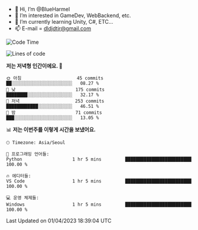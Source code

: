 - 👋 Hi, I’m @BlueHarmel
- 👀 I’m interested in GameDev, WebBackend, etc.
- 🌱 I’m currently learning Unity, C#, ETC...
- 📫 E-mail = dldjdtjr@gmail.com
  <!--START_SECTION:waka-->
![Code Time](http://img.shields.io/badge/Code%20Time-194%20hrs%2020%20mins-blue)

![Lines of code](https://img.shields.io/badge/%EC%A0%80%EB%8A%94%20%EC%97%AC%ED%83%9C%EA%B9%8C%EC%A7%80%20-38.2%20million%20%EC%A4%84%EC%9D%98%20%EC%BD%94%EB%93%9C%EB%A5%BC%20%EC%9E%91%EC%84%B1%ED%96%88%EC%96%B4%EC%9A%94.-blue)

**저는 저녁형 인간이에요. 🦉** 

```text
🌞 아침                     45 commits          ██░░░░░░░░░░░░░░░░░░░░░░░   08.27 % 
🌆 낮　                     175 commits         ████████░░░░░░░░░░░░░░░░░   32.17 % 
🌃 저녁                     253 commits         ████████████░░░░░░░░░░░░░   46.51 % 
🌙 밤　                     71 commits          ███░░░░░░░░░░░░░░░░░░░░░░   13.05 % 
```


📊 **저는 이번주를 이렇게 시간을 보냈어요.** 

```text
🕑︎ Timezone: Asia/Seoul

💬 프로그래밍 언어들: 
Python                   1 hr 5 mins         █████████████████████████   100.00 % 

🔥 에디터들: 
VS Code                  1 hr 5 mins         █████████████████████████   100.00 % 

💻 운영 체제들: 
Windows                  1 hr 5 mins         █████████████████████████   100.00 % 
```


 Last Updated on 01/04/2023 18:39:04 UTC
<!--END_SECTION:waka-->
<!---
BlueHarmel/BlueHarmel is a ✨ special ✨ repository because its `README.md` (this file) appears on your GitHub profile.
You can click the Preview link to take a look at your changes.
--->

